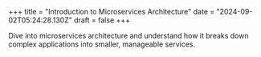 +++
title = "Introduction to Microservices Architecture"
date = "2024-09-02T05:24:28.130Z"
draft = false
+++

  Dive into microservices architecture and understand how it breaks down complex applications into smaller, manageable services.
        